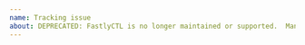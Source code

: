 ```yaml
---
name: Tracking issue
about: DEPRECATED: FastlyCTL is no longer maintained or supported.  Many features are already available in the official Fastly CLI (https://github.com/fastly/cli), which is actively maintained and developed.  Please consider migrating if possible.
---
```

